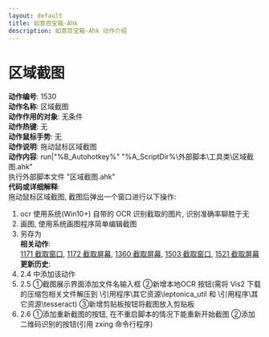 ```yaml
---
layout: default
title: 如意百宝箱-Ahk
description: 如意百宝箱-Ahk 动作介绍
---
```

<link rel="stylesheet" href="../actions/css/atom-one-light.min.css">
<script src="../actions/js/highlight.min.js"></script>
<script>hljs.highlightAll();</script>

# [](#header-2) 区域截图
**动作编号**: 1530  
**动作名称**: 区域截图  
**动作作用的对象**: 无条件  
**动作热键**: 无  
**动作鼠标手势**: 无  
**动作说明**: 拖动鼠标区域截图  
**动作内容**: run|"%B_Autohotkey%" "%A_ScriptDir%\外部脚本\工具类\区域截图.ahk"  
执行外部脚本文件 "区域截图.ahk"  
**代码或详细解释**:  
拖动鼠标区域截图, 截图后弹出一个窗口进行以下操作:
1. ocr 使用系统(Win10+) 自带的 OCR 识别截取的图片, 识别准确率聊胜于无  
2. 画图, 使用系统画图程序简单编辑截图  
4. 另存为  
**相关动作**:  
[1171 截取窗口](1171.md), [1172 截取屏幕](1172.md), [1360 截取屏幕](1360.md), [1503 截取窗口](1503.md), [1521 截取屏幕](1521.md)
**更新历史**:  
1. 2.4 中添加该动作  
2. 2.5 ①截图展示界面添加文件名输入框 ②新增本地OCR 按钮(需将 Vis2 下载的压缩包相关文件解压到 \引用程序\其它资源\leptonica_util 和 \引用程序\其它资源\tesseract) ③新增剪贴板按钮将截图放入剪贴板  
3. 2.6 ①添加重新截图的按钮, 在不重启脚本的情况下能重新开始截图  ②添加二维码识别的按钮(引用 zxing 命令行程序)